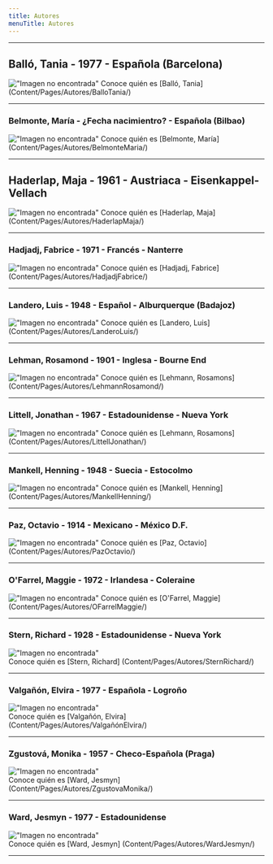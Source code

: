 ```yaml
---
title: Autores
menuTitle: Autores
---
```

***
## Balló, Tania - 1977 - Española (Barcelona)
!["Imagen no encontrada"](Content/Pages/2009--Autores/BalloTania.jpg)
Conoce quién es [Balló, Tania] (Content/Pages/Autores/BalloTania/)
***
### Belmonte, María - ¿Fecha nacimientro? - Española (Bilbao)
!["Imagen no encontrada"](Content/Pages/2009--Autores/BelmonteMaria.jpg)
Conoce quién es [Belmonte, María] (Content/Pages/Autores/BelmonteMaria/)
***
## Haderlap, Maja - 1961 - Austriaca - Eisenkappel-Vellach
!["Imagen no encontrada"](Content/Pages/2009--Autores/HaderlapMaja.jpg)
Conoce quién es [Haderlap, Maja] (Content/Pages/Autores/HaderlapMaja/)
***
### Hadjadj, Fabrice - 1971 - Francés - Nanterre
!["Imagen no encontrada"](Content/Pages/2009--Autores/HadjadjFabrice.jpg)
Conoce quién es [Hadjadj, Fabrice] (Content/Pages/Autores/HadjadjFabrice/)
***
### Landero, Luis - 1948 - Español - Alburquerque (Badajoz)
!["Imagen no encontrada"](Content/Pages/2009--Autores/LanderoLuis.jpg)
Conoce quién es [Landero, Luis] (Content/Pages/Autores/LanderoLuis/)
***
### Lehman, Rosamond - 1901 - Inglesa - Bourne End
!["Imagen no encontrada"](Content/Pages/2009--Autores/LehmannRosamond.jpg)
Conoce quién es [Lehmann, Rosamons] (Content/Pages/Autores/LehmannRosamond/)
***
### Littell, Jonathan - 1967 - Estadounidense - Nueva York
!["Imagen no encontrada"](Content/Pages/2009--Autores/LittellJonathan.jpg)
Conoce quién es [Lehmann, Rosamons] (Content/Pages/Autores/LittellJonathan/)
***
### Mankell, Henning - 1948 - Suecia - Estocolmo
!["Imagen no encontrada"](Content/Pages/2009--Autores/MankellHenning.jpg)
Conoce quién es [Mankell, Henning] (Content/Pages/Autores/MankellHenning/)
***
### Paz, Octavio - 1914 - Mexicano - México D.F.
!["Imagen no encontrada"](Content/Pages/2009--Autores/PazOctavio.jpg)
Conoce quién es [Paz, Octavio] (Content/Pages/Autores/PazOctavio/)
***
### O'Farrel, Maggie - 1972 - Irlandesa - Coleraine 
!["Imagen no encontrada"](Content/Pages/2009--Autores/OFarrelMaggie.jpg)
Conoce quién es [O'Farrel, Maggie] (Content/Pages/Autores/OFarrelMaggie/)
***
### Stern, Richard - 1928 - Estadounidense - Nueva York 
!["Imagen no encontrada"](Content/Pages/2009--Autores/SternRichard.jpg)  
Conoce quién es [Stern, Richard] (Content/Pages/Autores/SternRichard/)
***
### Valgañón, Elvira - 1977 - Española - Logroño        
!["Imagen no encontrada"](Content/Pages/2009--Autores/ValgañonElvira.jpg)                            
Conoce quién es [Valgañón, Elvira] (Content/Pages/Autores/ValgañónElvira/)
***
### Zgustová, Monika - 1957 - Checo-Española (Praga)
!["Imagen no encontrada"](Content/Pages/2009--Autores/ZgustovaMonika.jpg)       
Conoce quién es [Ward, Jesmyn] (Content/Pages/Autores/ZgustovaMonika/)
***
### Ward, Jesmyn - 1977 - Estadounidense
!["Imagen no encontrada"](Content/Pages/2009--Autores/WardJesmyn.jpg)       
Conoce quién es [Ward, Jesmyn] (Content/Pages/Autores/WardJesmyn/)
***